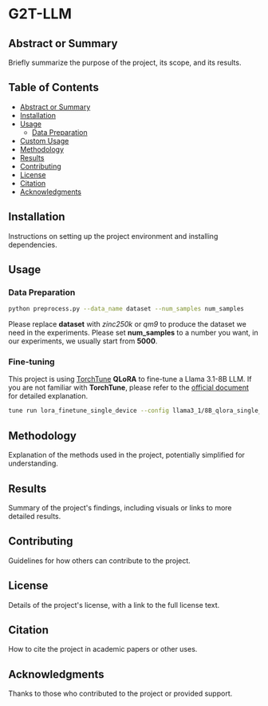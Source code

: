 # G2T-LLM

## Abstract or Summary
Briefly summarize the purpose of the project, its scope, and its results.

## Table of Contents
- [Abstract or Summary](#abstract-or-summary)
- [Installation](#installation)
- [Usage](#usage)
    - [Data Preparation](#data-preparation)
- [Custom Usage](#data-description)
- [Methodology](#methodology)
- [Results](#results)
- [Contributing](#contributing)
- [License](#license)
- [Citation](#citation)
- [Acknowledgments](#acknowledgments)

## Installation
Instructions on setting up the project environment and installing dependencies.

## Usage
### Data Preparation
```bash
python preprocess.py --data_name dataset --num_samples num_samples
```
Please replace **dataset** with *zinc250k* or *qm9* to produce the dataset we need in the experiments.
Please set **num_samples** to a number you want, in our experiments, we usually start from __5000__.

### Fine-tuning
This project is using [TorchTune](https://pytorch.org/torchtune/0.3/) **QLoRA** to fine-tune a Llama 3.1-8B LLM.
If you are not familiar with **TorchTune**, please refer to the [official document](https://pytorch.org/torchtune/0.3/) for detailed explanation.

```bash
tune run lora_finetune_single_device --config llama3_1/8B_qlora_single_device
```

## Methodology
Explanation of the methods used in the project, potentially simplified for understanding.

## Results
Summary of the project's findings, including visuals or links to more detailed results.

## Contributing
Guidelines for how others can contribute to the project.

## License
Details of the project's license, with a link to the full license text.

## Citation
How to cite the project in academic papers or other uses.

## Acknowledgments
Thanks to those who contributed to the project or provided support.